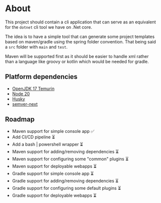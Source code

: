 # About
This project should contain a cli application that can serve as an equivalent for the `dotnet` cli tool
we have on .Net core.

The idea is to have a simple tool that can generate some project templates based on maven/gradle using
the spring folder convention. That being said a `src` folder with `main` and `test`.

Maven will be supported first as it should be easier to handle xml rather than a language like groovy or 
kotlin which would be needed for gradle.

## Platform dependencies
- [OpenJDK 17 Temurin](https://adoptium.net/temurin/releases/?version=17)
- [Node 20](https://nodejs.org/en/download/)
- [Husky](https://typicode.github.io/husky/#/)
- [semver-next](https://github.com/Dieg0407/semver-next)

## Roadmap
- Maven support for simple console app ✅
- Add CI/CD pipeline ⏳
- Add a bash | powershell wrapper ⏳
- Maven support for adding/removing dependencies ⏳
- Maven support for configuring some "common" plugins ⏳
- Maven support for deployable webapps ⏳
- Gradle support for simple console app ⏳ 
- Gradle support for adding/removing dependencies ⏳
- Gradle support for configuring some default plugins ⏳
- Gradle support for deployable webapps ⏳
